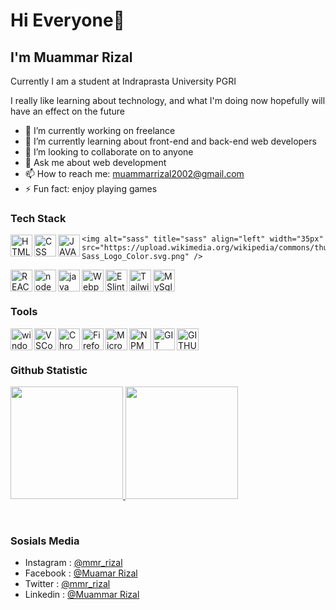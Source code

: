 # Hi Everyone👋
## I'm Muammar Rizal  
Currently I am a student at Indraprasta University PGRI  

I really like learning about technology, and what I'm doing now hopefully will have an effect on the future

- 🔭 I’m currently working on freelance
- 🌱 I’m currently learning about front-end and back-end web developers
- 👯 I’m looking to collaborate on to anyone
- 💬 Ask me about web development
- 📫 How to reach me: muammarrizal2002@gmail.com
- ⚡ Fun fact: enjoy playing games
  
### Tech Stack
  <img alt="HTML" title="HTML" align="left" width="35px" src="https://cdn.pixabay.com/photo/2017/08/05/11/16/logo-2582748_640.png" />
  
  <img alt="CSS" title="CSS" align="left" width="35px" src="https://cdn.pixabay.com/photo/2017/08/05/11/16/logo-2582747_1280.png" />
  
  <img alt="JAVASCRIPT" title="JAVASCRIPT" align="left" width="35px" src="https://developerpitstop.com/wp-content/uploads/2022/01/Javascript_Logo.png?ezimgfmt=rs:0x0/rscb1/ngcb1/notWebP" />
  
    <img alt="sass" title="sass" align="left" width="35px" src="https://upload.wikimedia.org/wikipedia/commons/thumb/9/96/Sass_Logo_Color.svg/1280px-Sass_Logo_Color.svg.png" />
    
  <img alt="REACT" title="REACT" align="left" width="35px" src="https://upload.wikimedia.org/wikipedia/commons/thumb/a/a7/React-icon.svg/2300px-React-icon.svg.png" />
  
  <img alt="node js" title="node js" align="left" width="35px" src="https://www.ruhidesain.com/wp-content/uploads/2017/10/nodejs-logo-e1497443346889.png" />
  
  <img alt="java" title="java" align="left" width="35px" src="https://brandslogos.com/wp-content/uploads/images/large/java-logo-1.png" />
  
  <img alt="Webpack" title="Webpack" align="left" width="35px" src="https://raw.githubusercontent.com/webpack/media/master/logo/icon-square-big.png" />
  
  <img alt="ESlint" title="ESLint" align="left" width="35px" src="https://upload.wikimedia.org/wikipedia/commons/thumb/e/e3/ESLint_logo.svg/1200px-ESLint_logo.svg.png" />
  
  <img alt="Tailwind" title="Tailwind" align="left" width="35px" src="https://upload.wikimedia.org/wikipedia/commons/thumb/d/d5/Tailwind_CSS_Logo.svg/2048px-Tailwind_CSS_Logo.svg.png" />
  
  <img alt="MySql" title="MySql" align="left" width="35px" src="https://cdn.freebiesupply.com/logos/large/2x/mysql-5-logo-png-transparent.png" />

   <br>
   
   <br>

### Tools
<img width="35px" align="left" title="windows 10" alt="windows 10" src="https://upload.wikimedia.org/wikipedia/commons/thumb/4/48/Windows_logo_-_2012_%28dark_blue%29.svg/2048px-Windows_logo_-_2012_%28dark_blue%29.svg.png" />

<img width="35px" align="left" title="VS Code" alt="VSCode" src="https://upload.wikimedia.org/wikipedia/commons/thumb/9/9a/Visual_Studio_Code_1.35_icon.svg/2048px-Visual_Studio_Code_1.35_icon.svg.png" />

<img width="35px" align="left" title="Chrome" alt="Chrome" src="https://upload.wikimedia.org/wikipedia/commons/8/87/Google_Chrome_icon_%282011%29.png" />

<img width="35px" align="left" title="Firefox" alt="Firefox" src="https://upload.wikimedia.org/wikipedia/commons/f/ff/Mozilla_Firefox_logo_2013.png" />

<img width="35px" align="left" title="Microsoft Edge" alt="Microsoft Edge" src="https://upload.wikimedia.org/wikipedia/commons/7/7e/Microsoft_Edge_logo_%282019%29.png" />

<img width="35px" align="left" title="NPM" alt="NPM" src="https://cdn.freebiesupply.com/logos/thumbs/2x/npm-logo.png" />

<img width="35px" align="left" title="GIT" alt="GIT" src="https://git-scm.com/images/logos/downloads/Git-Icon-Black.png" />

<img width="35px" align="left" title="GITHUB" alt="GITHUB" src="https://github.githubassets.com/images/modules/logos_page/GitHub-Mark.png" />

  <br>
  
  <br>

 ### Github Statistic
<p align="left">
<a href="https://github.com/MuammarRizal31">
  <img height="180em" src="https://github-readme-stats-eight-theta.vercel.app/api?username=MuammarRizal31&show_icons=true&theme=algolia&include_all_commits=true&count_private=true" />
  <img height="180em" src="https://github-readme-stats-eight-theta.vercel.app/api/top-langs/?username=MuammarRizal31&layout=compact&langs_count=8&theme=algolia" />
</a>
</p>

  
<br>

### Sosials Media
  - Instagram : <a href="https://www.instagram.com/mmr_rizal/"> @mmr_rizal </a>
  - Facebook : <a href="https://www.facebook.com/muamar.rizal.9"> @Muamar Rizal </a>
  - Twitter : <a href="https://twitter.com/MmrRizal"> @mmr_rizal </a>
  - Linkedin : <a href="https://www.linkedin.com/in/muammar-rizal-492020255/"> @Muammar Rizal </a>

